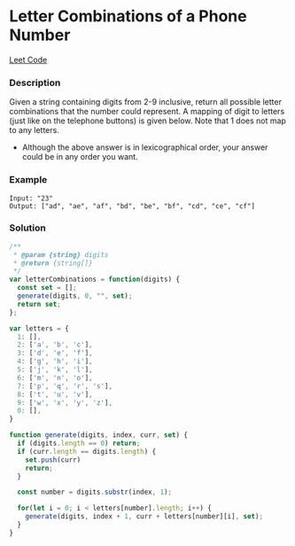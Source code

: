 # Letter Combinations of a Phone Number

[Leet Code](https://leetcode.com/problems/letter-combinations-of-a-phone-number/description/)

###  Description
Given a string containing digits from 2-9 inclusive, return all possible letter combinations that the number could represent. A mapping of digit to letters (just like on the telephone buttons) is given below. Note that 1 does not map to any letters.

- Although the above answer is in lexicographical order, your answer could be in any order you want.

### Example
```
Input: "23"
Output: ["ad", "ae", "af", "bd", "be", "bf", "cd", "ce", "cf"]
```

### Solution
```js
/**
 * @param {string} digits
 * @return {string[]}
 */
var letterCombinations = function(digits) {
  const set = [];
  generate(digits, 0, "", set);
  return set;
};

var letters = {
  1: [],
  2: ['a', 'b', 'c'],
  3: ['d', 'e', 'f'],
  4: ['g', 'h', 'i'],
  5: ['j', 'k', 'l'],
  6: ['m', 'n', 'o'],
  7: ['p', 'q', 'r', 's'],
  8: ['t', 'u', 'v'],
  9: ['w', 'x', 'y', 'z'],
  0: [],
}

function generate(digits, index, curr, set) {
  if (digits.length == 0) return;
  if (curr.length == digits.length) {
    set.push(curr)
    return;
  }

  const number = digits.substr(index, 1);

  for(let i = 0; i < letters[number].length; i++) {
    generate(digits, index + 1, curr + letters[number][i], set);
  }
}
```
